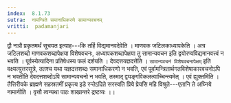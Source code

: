 ```yaml
---
index:  8.1.73
sutra:  नामन्त्रिते समानाधिकरणे सामान्यवचनम्
vritti:  padamanjari
---
```


द्वौ नञौ प्रकृतमर्थं सूचयत इत्याह---कि तर्हि विद्यमानवदेवेति । माणवक जटिलकाध्यापकेति । अत्र जटिलशब्दो माणवकशब्दापेक्षया विशेषवचनः, अध्यापकशब्दापेक्षया तु सामान्यवचन इति द्वयोरप्यविद्यमानवत्त्वं न भवति । पूर्वस्येत्यादिना प्रतिषेधस्य फलं दर्शयति । देवदत्तयज्ञदत्तेति । `सामान्यवचनं विशेषवचनापेक्षम्` इति वक्ष्यत्युत्तरसूत्रे, ततश्च यथा यज्ञदत्तशब्दः समानाधिकरणो न भवति, एवं पूर्वामन्त्रितार्थगतविशेषाकारवचनोऽपि न भवतीति देवदत्तशब्दोऽपि सामान्यवचनो न भवति, तस्माद् द्व्यङ्गविकलत्वाच्चिन्त्यमेत् । एवं ह्युक्तमिति । तैत्तिरीयके ब्राह्मणे सहस्रतमीं प्रकृत्य इडे रन्तेऽदिते सरस्वति प्रिये प्रेयसि महि विश्रुते---एतानि ते अघ्निये नामानीति । वृत्तौ त्वन्यथा पाठः शाखान्तरे द्रष्टव्यः ।।
